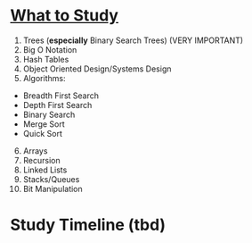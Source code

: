 # [What to Study](https://medium.com/@nickciubotariu/ace-the-coding-interview-every-time-d169ce1fd3fc)

1. Trees (**especially** Binary Search Trees) (VERY IMPORTANT)
2. Big O Notation
3. Hash Tables
4. Object Oriented Design/Systems Design
5. Algorithms:
  * Breadth First Search
  * Depth First Search
  * Binary Search
  * Merge Sort
  * Quick Sort
6. Arrays
7. Recursion
8. Linked Lists
9. Stacks/Queues
10. Bit Manipulation

# Study Timeline (tbd)